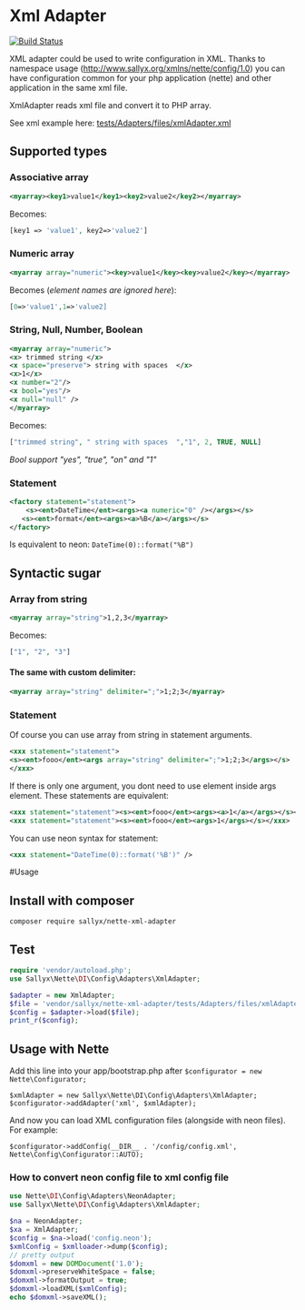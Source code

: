 # Xml Adapter

[![Build Status](https://travis-ci.org/sallyx/nette-xml-adapter.svg?branch=master)](https://travis-ci.org/sallyx/nette-xml-adapter)

XML adapter could be used to write configuration in XML.
Thanks to namespace usage (http://www.sallyx.org/xmlns/nette/config/1.0) you can have
configuration common for your php application (nette) and other application
in the same xml file.

XmlAdapter reads xml file and convert it to PHP array.

See xml example here: [tests/Adapters/files/xmlAdapter.xml](tests/Adapters/files/xmlAdapter.xml)

## Supported types

### Associative array

```xml
<myarray><key1>value1</key1><key2>value2</key2></myarray>
```
Becomes:
```php
[key1 => 'value1', key2=>'value2']
```
### Numeric array

```xml
<myarray array="numeric"><key>value1</key><key>value2</key></myarray>
```
Becomes (*element names are ignored here*):
```php
[0=>'value1',1=>'value2]
```
### String, Null, Number, Boolean

```xml
<myarray array="numeric">
<x> trimmed string </x>
<x space="preserve"> string with spaces  </x>
<x>1</x>
<x number="2"/>
<x bool="yes"/>
<x null="null" />
</myarray>
```
Becomes:
```php
["trimmed string", " string with spaces  ","1", 2, TRUE, NULL]
```
*Bool support "yes", "true", "on" and "1"*
### Statement
```xml
<factory statement="statement">
    <s><ent>DateTime</ent><args><a numeric="0" /></args></s>
   <s><ent>format</ent><args><a>%B</a></args></s>
</factory>
```
Is equivalent to neon: ```DateTime(0)::format("%B")```

## Syntactic sugar

### Array from string
```xml
<myarray array="string">1,2,3</myarray>
```
Becomes:
```php
["1", "2", "3"]
```
#### The same with custom delimiter:
```xml
<myarray array="string" delimiter=";">1;2;3</myarray>
```

### Statement
Of course you can use array from string in statement arguments.
```xml
<xxx statement="statement">
<s><ent>fooo</ent><args array="string" delimiter=";">1;2;3</args></s>
</xxx>
```
If there is only one argument, you dont need to use element inside args element.
These statements are equivalent:
```xml
<xxx statement="statement"><s><ent>fooo</ent><args><a>1</a></args></s></xxx>
<xxx statement="statement"><s><ent>fooo</ent><args>1</args></s></xxx>
```

You can use neon syntax for statement:
```xml
<xxx statement="DateTime(0)::format('%B')" />
```

#Usage

## Install with composer

```
composer require sallyx/nette-xml-adapter
```

## Test

```php
require 'vendor/autoload.php';
use Sallyx\Nette\DI\Config\Adapters\XmlAdapter;

$adapter = new XmlAdapter;
$file = 'vendor/sallyx/nette-xml-adapter/tests/Adapters/files/xmlAdapter.xml';
$config = $adapter->load($file);
print_r($config);
```

## Usage with Nette

Add this line into your app/bootstrap.php after ```$configurator = new Nette\Configurator;```

```
$xmlAdapter = new Sallyx\Nette\DI\Config\Adapters\XmlAdapter;
$configurator->addAdapter('xml', $xmlAdapter);
```

And now you can load XML configuration files (alongside with neon files).
For example:

```
$configurator->addConfig(__DIR__ . '/config/config.xml', Nette\Config\Configurator::AUTO);
```

### How to convert neon config file to xml config file

```php
use Nette\DI\Config\Adapters\NeonAdapter;
use Sallyx\Nette\DI\Config\Adapters\XmlAdapter;

$na = NeonAdapter;
$xa = XmlAdapter;
$config = $na->load('config.neon');
$xmlConfig = $xmlloader->dump($config);
// pretty output
$domxml = new DOMDocument('1.0');
$domxml->preserveWhiteSpace = false;
$domxml->formatOutput = true;
$domxml->loadXML($xmlConfig);
echo $domxml->saveXML();
```
